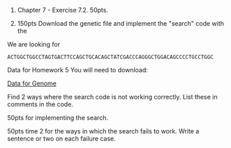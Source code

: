 
1. Chapter 7 - Exercise 7.2. 50pts.

2. 150pts Download the genetic file and implement the "search" code with the


We are looking for

```
ACTGGCTGGCCTAGTGACTTCCAGCTGCACAGCTATCGACCCAGGGCTGGACAGCCCCTGCCTGGC
```

Data for Homework 5 You will need to download:

[Data for Genome](http://uw-s20-2015.s3.amazonaws.com/GCF_000001405.39_GRCh38.p41214_genomic.s44a-21.fna)<br>


Find 2 ways where the search code is not working correctly.  List these in
comments in the code.

50pts for implementing the search.

50pts time 2 for the ways in which the search fails to work.  Write a sentence
or two on each failure case.


